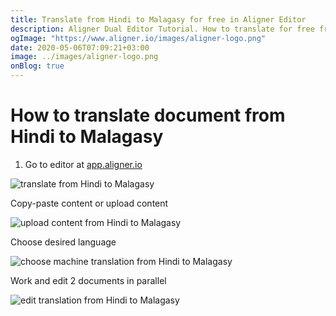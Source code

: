 ```yaml
---
title: Translate from Hindi to Malagasy for free in Aligner Editor
description: Aligner Dual Editor Tutorial. How to translate for free from Hindi to Malagasy. Aligner is multilingual document management platform. 
ogImage: "https://www.aligner.io/images/aligner-logo.png"
date: 2020-05-06T07:09:21+03:00
image: ../images/aligner-logo.png
onBlog: true
---
```


# How to translate document from Hindi to Malagasy

1. Go to editor at [app.aligner.io](https://app.aligner.io "Aligner App web page")

![translate from Hindi to Malagasy](../aligner-blank-editor.png "translate from Hindi to Malagasy")

Copy-paste content or upload content

![upload content from Hindi to Malagasy](../aligner-uploaded-document.png "upload content from Hindi to Malagasy")

Choose desired language

![choose machine translation from Hindi to Malagasy](../aligner-language-dropdown.png "choose machine translation from Hindi to Malagasy")

Work and edit 2 documents in parallel

![edit translation from Hindi to Malagasy](../aligner-double-sitded-editor.png "edit translation from Hindi to Malagasy")

